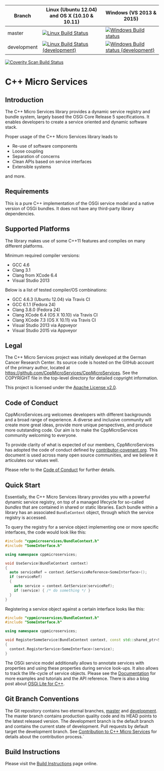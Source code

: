 Branch | Linux (Ubuntu 12.04) and OS X (10.10 & 10.11) | Windows (VS 2013 & 2015)
-------|----------------------|-------------------------
master | [![Linux Build Status](https://img.shields.io/travis/CppMicroServices/CppMicroServices/master.svg?style=flat-square&label=Linux%20%26%20OS%20X)](http://travis-ci.org/CppMicroServices/CppMicroServices) | [![Windows Build status](https://img.shields.io/appveyor/ci/cppmicroservices/cppmicroservices/master.svg?style=flat-square&label=Windows)](https://ci.appveyor.com/project/cppmicroservices/cppmicroservices/branch/master)
development | [![Linux Build Status (development)](https://img.shields.io/travis/CppMicroServices/CppMicroServices/development.svg?style=flat-square&label=Linux%20%26%20OS%20X)](https://travis-ci.org/CppMicroServices/CppMicroServices) | [![Windows Build status (development)](https://img.shields.io/appveyor/ci/cppmicroservices/cppmicroservices/development.svg?style=flat-square&label=Windows)](https://ci.appveyor.com/project/cppmicroservices/cppmicroservices/branch/development)

[![Coverity Scan Build Status](https://img.shields.io/coverity/scan/1329.svg?style=flat-square)](https://scan.coverity.com/projects/1329)

C++ Micro Services
==================

Introduction
------------

The C++ Micro Services library provides a dynamic service registry and bundle system,
largely based the OSGi Core Release 5 specifications. It enables developers to create
a service oriented and dynamic software stack.

Proper usage of the C++ Micro Services library leads to

  - Re-use of software components
  - Loose coupling
  - Separation of concerns
  - Clean APIs based on service interfaces
  - Extensible systems

and more.

Requirements
------------

This is a pure C++ implementation of the OSGi service model and a native version of
OSGi bundles. It does not have any third-party library dependencies.

Supported Platforms
-------------------

The library makes use of some C++11 features and compiles on many different platforms.

Minimum required compiler versions:

  - GCC 4.6
  - Clang 3.1
  - Clang from XCode 6.4
  - Visual Studio 2013

Below is a list of tested compiler/OS combinations:

  - GCC 4.6.3 (Ubuntu 12.04) via Travis CI
  - GCC 6.1.1 (Fedora 24)
  - Clang 3.8.0 (Fedora 24)
  - Clang XCode 6.4 (OS X 10.10) via Travis CI
  - Clang XCode 7.3 (OS X 10.11) via Travis CI
  - Visual Studio 2013 via Appveyor
  - Visual Studio 2015 via Appveyor

Legal
-----

The C++ Micro Services project was initially developed at the German Cancer Research Center.
Its source code is hosted on the GitHub account of the primary author, located at
https://github.com/CppMicroServices/CppMicroServices. See the COPYRIGHT file in the top-level
directory for detailed copyright information.

This project is licensed under the [Apache License v2.0][apache_license].

Code of Conduct
---------------

CppMicroServices.org welcomes developers with different backgrounds and a broad range of 
experience. A diverse and inclusive community will create more great ideas, provide more unique 
perspectives, and produce more outstanding code. Our aim is to make the CppMicroServices community 
welcoming to everyone.

To provide clarity of what is expected of our members, CppMicroServices has adopted the code 
of conduct defined by [contributor-covenant.org][contributor-covenant.org]. This document is used
across many open source communities, and we believe it articulates our values well. 

Please refer to the [Code of Conduct](./CodeOfConduct.md) for further details.

Quick Start
-----------

Essentially, the C++ Micro Services library provides you with a powerful dynamic service registry,
on top of a managed lifecycle for so-called *bundles* that are contained in shared or static libraries.
Each bundle within a library has an associated `BundleContext` object, through which the service
registry is accessed.

To query the registry for a service object implementing one or more specific interfaces, the code
would look like this:

```cpp
#include "cppmicroservices/BundleContext.h"
#include "SomeInterface.h"

using namespace cppmicroservices;

void UseService(BundleContext context)
{
  auto serviceRef = context.GetServiceReference<SomeInterface>();
  if (serviceRef)
  {
    auto service = context.GetService(serviceRef);
    if (service) { /* do something */ }
  }
}
```

Registering a service object against a certain interface looks like this:

```cpp
#include "cppmicroservices/BundleContext.h"
#include "SomeInterface.h"

using namespace cppmicroservices;

void RegisterSomeService(BundleContext context, const std::shared_ptr<SomeInterface>& service)
{
  context.RegisterService<SomeInterface>(service);
}
```

The OSGi service model additionally allows to annotate services with properties and using these
properties during service look-ups. It also allows to track the life-cycle of service objects.
Please see the [Documentation](http://cppmicroservices.org/doc_latest/index.html) for more
examples and tutorials and the API reference. There is also a blog post about
[OSGi Lite for C++](http://blog.cppmicroservices.org/2012/04/15/osgi-lite-for-c++).

Git Branch Conventions
----------------------

The Git repository contains two eternal branches, [master](https://github.com/CppMicroServices/CppMicroServices/tree/master/) and [development](https://github.com/CppMicroServices/CppMicroServices/tree/development/). The master branch contains production quality code and its HEAD points to the latest released version. The development branch is the default branch and contains the current state of development. Pull requests by default target the development branch. See [Contribution to C++ Micro Services](CONTRIBUTING.md) for details about the contribution process.`

Build Instructions
------------------

Please visit the [Build Instructions][bi_master] page online.

[bi_master]: http://cppmicroservices.org/doc_latest/BuildInstructions.html
[apache_license]: http://www.apache.org/licenses/LICENSE-2.0
[contributor-covenant.org]: http://contributor-covenant.org
[code_of_conduct]: http://www.github.org/CppMicroServices/CppMicroServices/CodeOfConduct.md
